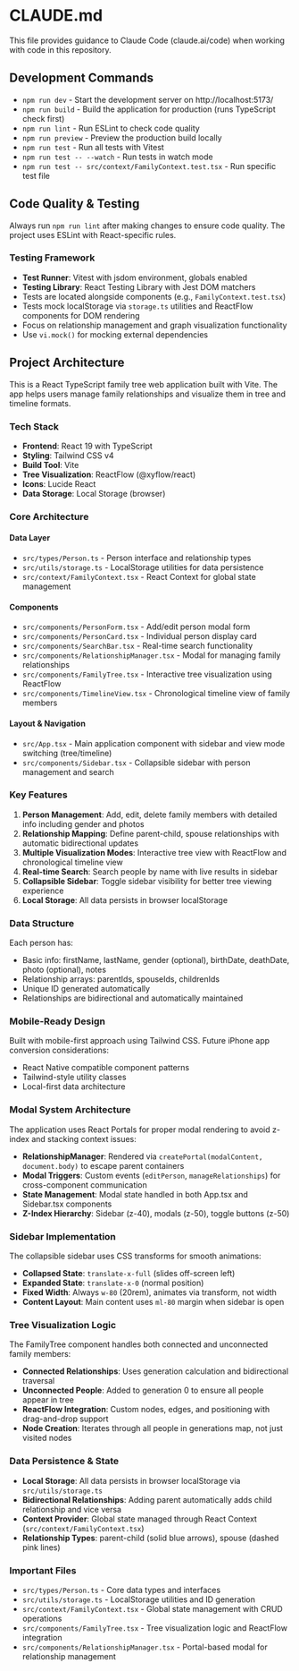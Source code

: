 # CLAUDE.md

This file provides guidance to Claude Code (claude.ai/code) when working with code in this repository.

## Development Commands

- `npm run dev` - Start the development server on http://localhost:5173/
- `npm run build` - Build the application for production (runs TypeScript check first)
- `npm run lint` - Run ESLint to check code quality
- `npm run preview` - Preview the production build locally
- `npm run test` - Run all tests with Vitest
- `npm run test -- --watch` - Run tests in watch mode
- `npm run test -- src/context/FamilyContext.test.tsx` - Run specific test file

## Code Quality & Testing

Always run `npm run lint` after making changes to ensure code quality. The project uses ESLint with React-specific rules.

### Testing Framework
- **Test Runner**: Vitest with jsdom environment, globals enabled
- **Testing Library**: React Testing Library with Jest DOM matchers
- Tests are located alongside components (e.g., `FamilyContext.test.tsx`)
- Tests mock localStorage via `storage.ts` utilities and ReactFlow components for DOM rendering
- Focus on relationship management and graph visualization functionality
- Use `vi.mock()` for mocking external dependencies

## Project Architecture

This is a React TypeScript family tree web application built with Vite. The app helps users manage family relationships and visualize them in tree and timeline formats.

### Tech Stack
- **Frontend**: React 19 with TypeScript
- **Styling**: Tailwind CSS v4
- **Build Tool**: Vite 
- **Tree Visualization**: ReactFlow (@xyflow/react)
- **Icons**: Lucide React
- **Data Storage**: Local Storage (browser)

### Core Architecture

#### Data Layer
- `src/types/Person.ts` - Person interface and relationship types
- `src/utils/storage.ts` - LocalStorage utilities for data persistence
- `src/context/FamilyContext.tsx` - React Context for global state management

#### Components
- `src/components/PersonForm.tsx` - Add/edit person modal form
- `src/components/PersonCard.tsx` - Individual person display card
- `src/components/SearchBar.tsx` - Real-time search functionality
- `src/components/RelationshipManager.tsx` - Modal for managing family relationships
- `src/components/FamilyTree.tsx` - Interactive tree visualization using ReactFlow
- `src/components/TimelineView.tsx` - Chronological timeline view of family members

#### Layout & Navigation
- `src/App.tsx` - Main application component with sidebar and view mode switching (tree/timeline)
- `src/components/Sidebar.tsx` - Collapsible sidebar with person management and search

### Key Features

1. **Person Management**: Add, edit, delete family members with detailed info including gender and photos
2. **Relationship Mapping**: Define parent-child, spouse relationships with automatic bidirectional updates
3. **Multiple Visualization Modes**: Interactive tree view with ReactFlow and chronological timeline view
4. **Real-time Search**: Search people by name with live results in sidebar
5. **Collapsible Sidebar**: Toggle sidebar visibility for better tree viewing experience
6. **Local Storage**: All data persists in browser localStorage

### Data Structure

Each person has:
- Basic info: firstName, lastName, gender (optional), birthDate, deathDate, photo (optional), notes
- Relationship arrays: parentIds, spouseIds, childrenIds
- Unique ID generated automatically
- Relationships are bidirectional and automatically maintained

### Mobile-Ready Design

Built with mobile-first approach using Tailwind CSS. Future iPhone app conversion considerations:
- React Native compatible component patterns
- Tailwind-style utility classes
- Local-first data architecture

### Modal System Architecture

The application uses React Portals for proper modal rendering to avoid z-index and stacking context issues:

- **RelationshipManager**: Rendered via `createPortal(modalContent, document.body)` to escape parent containers
- **Modal Triggers**: Custom events (`editPerson`, `manageRelationships`) for cross-component communication
- **State Management**: Modal state handled in both App.tsx and Sidebar.tsx components
- **Z-Index Hierarchy**: Sidebar (z-40), modals (z-50), toggle buttons (z-50)

### Sidebar Implementation

The collapsible sidebar uses CSS transforms for smooth animations:
- **Collapsed State**: `translate-x-full` (slides off-screen left)
- **Expanded State**: `translate-x-0` (normal position)  
- **Fixed Width**: Always `w-80` (20rem), animates via transform, not width
- **Content Layout**: Main content uses `ml-80` margin when sidebar is open

### Tree Visualization Logic

The FamilyTree component handles both connected and unconnected family members:
- **Connected Relationships**: Uses generation calculation and bidirectional traversal
- **Unconnected People**: Added to generation 0 to ensure all people appear in tree
- **ReactFlow Integration**: Custom nodes, edges, and positioning with drag-and-drop support
- **Node Creation**: Iterates through all people in generations map, not just visited nodes

### Data Persistence & State

- **Local Storage**: All data persists in browser localStorage via `src/utils/storage.ts`
- **Bidirectional Relationships**: Adding parent automatically adds child relationship and vice versa
- **Context Provider**: Global state managed through React Context (`src/context/FamilyContext.tsx`)
- **Relationship Types**: parent-child (solid blue arrows), spouse (dashed pink lines)

### Important Files

- `src/types/Person.ts` - Core data types and interfaces
- `src/utils/storage.ts` - LocalStorage utilities and ID generation  
- `src/context/FamilyContext.tsx` - Global state management with CRUD operations
- `src/components/FamilyTree.tsx` - Tree visualization logic and ReactFlow integration
- `src/components/RelationshipManager.tsx` - Portal-based modal for relationship management